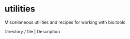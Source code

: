 # utilities
Miscellaneous utilities and recipes for working with bio.tools

Directory / file | Description
